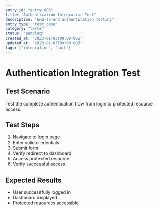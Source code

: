 ```yaml
---
entry_id: "entry_003"
title: "Authentication Integration Test"
description: "End-to-end authentication testing"
entry_type: "test_case"
category: "tests"
status: "pending"
created_at: "2023-01-03T09:00:00Z"
updated_at: "2023-01-03T09:00:00Z"
tags: ["integration", "auth"]
---
```


# Authentication Integration Test

## Test Scenario

Test the complete authentication flow from login to protected resource access.

## Test Steps

1. Navigate to login page
2. Enter valid credentials
3. Submit form
4. Verify redirect to dashboard
5. Access protected resource
6. Verify successful access

## Expected Results

- User successfully logged in
- Dashboard displayed
- Protected resources accessible